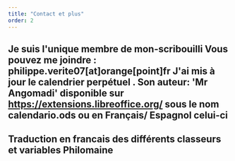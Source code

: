 ```yaml
---
title: "Contact et plus"
order: 2
---
```


Je suis l'unique membre de mon-scribouilli
Vous pouvez me joindre :  philippe.verite07[at]orange[point]fr
J'ai mis à jour le calendrier perpétuel . Son auteur: 'Mr Angomadi' 
disponible sur https://extensions.libreoffice.org/ sous le nom calendario.ods
ou en Français/ Espagnol  celui-ci  
---
Traduction en francais des  différents classeurs et variables 
Philomaine
---
